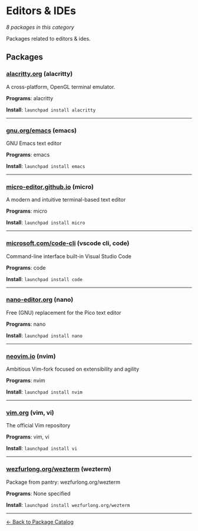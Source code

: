 # Editors & IDEs

*8 packages in this category*

Packages related to editors & ides.

## Packages

### [alacritty.org](../packages/alacritty.org/index.md) (alacritty)

A cross-platform, OpenGL terminal emulator.

**Programs**: alacritty

**Install**: `launchpad install alacritty`

---

### [gnu.org/emacs](../packages/gnu.org/emacs/index.md) (emacs)

GNU Emacs text editor

**Programs**: emacs

**Install**: `launchpad install emacs`

---

### [micro-editor.github.io](../packages/micro-editor.github.io/index.md) (micro)

A modern and intuitive terminal-based text editor

**Programs**: micro

**Install**: `launchpad install micro`

---

### [microsoft.com/code-cli](../packages/microsoft.com/code-cli/index.md) (vscode cli, code)

Command-line interface built-in Visual Studio Code

**Programs**: code

**Install**: `launchpad install code`

---

### [nano-editor.org](../packages/nano-editor.org/index.md) (nano)

Free (GNU) replacement for the Pico text editor

**Programs**: nano

**Install**: `launchpad install nano`

---

### [neovim.io](../packages/neovim.io/index.md) (nvim)

Ambitious Vim-fork focused on extensibility and agility

**Programs**: nvim

**Install**: `launchpad install nvim`

---

### [vim.org](../packages/vim.org/index.md) (vim, vi)

The official Vim repository

**Programs**: vim, vi

**Install**: `launchpad install vi`

---

### [wezfurlong.org/wezterm](../packages/wezfurlong.org/wezterm/index.md) (wezterm)

Package from pantry: wezfurlong.org/wezterm

**Programs**: None specified

**Install**: `launchpad install wezfurlong.org/wezterm`

---

[← Back to Package Catalog](../package-catalog.md)
